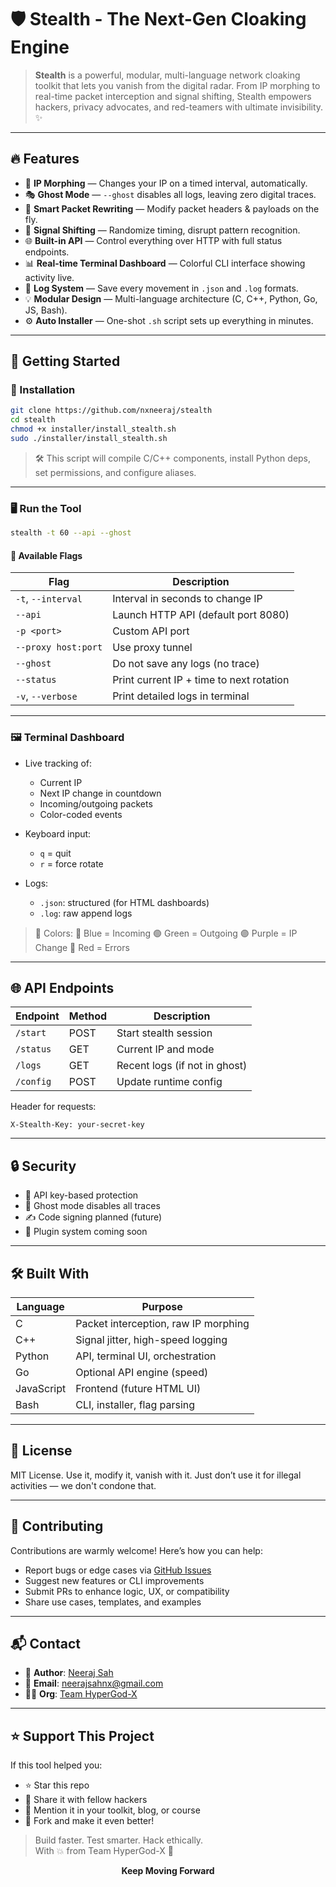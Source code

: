 # 🛡️ Stealth - The Next-Gen Cloaking Engine

> **Stealth** is a powerful, modular, multi-language network cloaking toolkit that lets you vanish from the digital radar. From IP morphing to real-time packet interception and signal shifting, Stealth empowers hackers, privacy advocates, and red-teamers with ultimate invisibility. ✨

---

## 🔥 Features

- 🔁 **IP Morphing** — Changes your IP on a timed interval, automatically.
- 🎭 **Ghost Mode** — `--ghost` disables all logs, leaving zero digital traces.
- 🧠 **Smart Packet Rewriting** — Modify packet headers & payloads on the fly.
- 📶 **Signal Shifting** — Randomize timing, disrupt pattern recognition.
- 🌐 **Built-in API** — Control everything over HTTP with full status endpoints.
- 📊 **Real-time Terminal Dashboard** — Colorful CLI interface showing activity live.
- 📁 **Log System** — Save every movement in `.json` and `.log` formats.
- 💡 **Modular Design** — Multi-language architecture (C, C++, Python, Go, JS, Bash).
- ⚙️ **Auto Installer** — One-shot `.sh` script sets up everything in minutes.

---

## 🧪 Getting Started

### 🔧 Installation

```bash
git clone https://github.com/nxneeraj/stealth
cd stealth
chmod +x installer/install_stealth.sh
sudo ./installer/install_stealth.sh
````

> 🛠 This script will compile C/C++ components, install Python deps, set permissions, and configure aliases.

---

### 🖥️ Run the Tool

```bash
stealth -t 60 --api --ghost
```

#### 🧵 Available Flags

| Flag                | Description                              |
| ------------------- | ---------------------------------------- |
| `-t`, `--interval`  | Interval in seconds to change IP         |
| `--api`             | Launch HTTP API (default port 8080)      |
| `-p <port>`         | Custom API port                          |
| `--proxy host:port` | Use proxy tunnel                         |
| `--ghost`           | Do not save any logs (no trace)          |
| `--status`          | Print current IP + time to next rotation |
| `-v`, `--verbose`   | Print detailed logs in terminal          |

---

### 🖼️ Terminal Dashboard

* Live tracking of:

  * Current IP
  * Next IP change in countdown
  * Incoming/outgoing packets
  * Color-coded events
* Keyboard input:

  * `q` = quit
  * `r` = force rotate
* Logs:

  * `.json`: structured (for HTML dashboards)
  * `.log`: raw append logs

> 🎨 Colors:
> 🔵 Blue = Incoming
> 🟢 Green = Outgoing
> 🟣 Purple = IP Change
> 🔴 Red = Errors

---

## 🌐 API Endpoints

| Endpoint  | Method | Description                   |
| --------- | ------ | ----------------------------- |
| `/start`  | POST   | Start stealth session         |
| `/status` | GET    | Current IP and mode           |
| `/logs`   | GET    | Recent logs (if not in ghost) |
| `/config` | POST   | Update runtime config         |

Header for requests:

```http
X-Stealth-Key: your-secret-key
```

---

## 🔒 Security

* 🔑 API key-based protection
* 🔄 Ghost mode disables all traces
* ✍️ Code signing planned (future)
* 🧩 Plugin system coming soon

---

## 🛠️ Built With

| Language   | Purpose                              |
| ---------- | ------------------------------------ |
| C          | Packet interception, raw IP morphing |
| C++        | Signal jitter, high-speed logging    |
| Python     | API, terminal UI, orchestration      |
| Go         | Optional API engine (speed)          |
| JavaScript | Frontend (future HTML UI)            |
| Bash       | CLI, installer, flag parsing         |

---

## 📃 License

MIT License. Use it, modify it, vanish with it. Just don’t use it for illegal activities — we don't condone that.

---

## 🤝 Contributing

Contributions are warmly welcome! Here’s how you can help:

- Report bugs or edge cases via [GitHub Issues](https://github.com/nxneeraj/Stealth/issues)
- Suggest new features or CLI improvements
- Submit PRs to enhance logic, UX, or compatibility
- Share use cases, templates, and examples

---

## 📬 Contact

- 👤 **Author**: [Neeraj Sah](https://github.com/nxneeraj)
- 📧 **Email**: neerajsahnx@gmail.com
- 🏴‍☠️ **Org**: [Team HyperGod-X](https://github.com/hypergodx)

---

## ⭐ Support This Project

If this tool helped you:

- ⭐ Star this repo
- 🚀 Share it with fellow hackers
- 🧠 Mention it in your toolkit, blog, or course
- 🔁 Fork and make it even better!

> Build faster. Test smarter. Hack ethically.  
> With 💥 from Team HyperGod-X 👾
<p align="center"><strong> Keep Moving Forward </strong></p>
